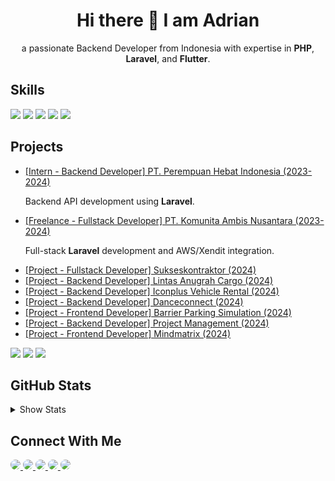 <p>
<h1 align="center">Hi there 👋 I am Adrian</h1>
<p align="center">a passionate Backend Developer from Indonesia with expertise in <b>PHP</b>, <b>Laravel</b>, and <b>Flutter</b>.</p>
</p>

<h2>Skills</h2>

<p>
  <img src="https://img.shields.io/badge/-PHP-777BB4?style=flat-square&logo=php&logoColor=white"/>
  <img src="https://img.shields.io/badge/-Laravel-FF2D20?style=flat-square&logo=laravel&logoColor=white"/>
  <img src="https://img.shields.io/badge/-Flutter-02569B?style=flat-square&logo=flutter&logoColor=white"/>
  <img src="https://img.shields.io/badge/-HTML-E34F26?style=flat-square&logo=html5&logoColor=white"/>
  <img src="https://img.shields.io/badge/-CSS3-1572B6?style=flat-square&logo=css3"/>
</p>

<h2>Projects</h2>

<p>

<ul>
  <li>
    <a href="https://www.linkedin.com/company/femalepreneurindonesia" target="_blank">
      [Intern - Backend Developer] PT. Perempuan Hebat Indonesia (2023-2024)
    </a>
    <p>Backend API development using <b>Laravel</b>.</p>
  </li>
  <li>
    <a href="https://www.linkedin.com/company/schoolfess" target="_blank">
      [Freelance - Fullstack Developer] PT. Komunita Ambis Nusantara (2023-2024)
    </a>
    <p>Full-stack <b>Laravel</b> development and AWS/Xendit integration.</p>
  </li>
  <li>
    <a href="https://github.com/adrianfnd/project-sukseskontraktor" target="_blank">
      [Project - Fullstack Developer] Sukseskontraktor (2024)
    </a>
  </li>
  <li>
    <a href="https://github.com/adrianfnd/project-project-lintas-anugrah-cargo" target="_blank">
      [Project - Backend Developer] Lintas Anugrah Cargo (2024)
    </a>
  </li>
  <li>
    <a href="https://github.com/adrianfnd/project-iconplus-vehicle-rental" target="_blank">
      [Project - Backend Developer] Iconplus Vehicle Rental (2024)
    </a>
  </li>
  <li>
    <a href="https://github.com/adrianfnd/project-danceconnect" target="_blank">
      [Project - Backend Developer] Danceconnect (2024)
    </a>
  </li>
  <li>
    <a href="https://github.com/adrianfnd/project-barrier-parking-simulation" target="_blank">
      [Project - Frontend Developer] Barrier Parking Simulation (2024)
    </a>
  </li>
  <li>
    <a href="https://github.com/adrianfnd/project-management" target="_blank">
      [Project - Backend Developer] Project Management (2024)
    </a>
  </li>
  <li>
    <a href="https://github.com/adrianfnd/project-mindmatrix" target="_blank">
      [Project - Frontend Developer] Mindmatrix (2024)
    </a>
  </li>
</ul>
</p>

<p>
  <img src="https://badges.pufler.dev/visits/adrianfnd/adrianfnd"/> 
  <img src="https://badges.pufler.dev/repos/adrianfnd"/>
  <img src="https://badges.pufler.dev/commits/monthly/adrianfnd" />
</p>

<h2>GitHub Stats</h2>

<details>
  <summary>Show Stats</summary>
  <div id="stats" style="display:none;">
    <p align="center">
          <img src="https://github-readme-stats.vercel.app/api/top-langs/?username=adrianfnd&theme=radical&layout=compact"> <br><br>
      <img src="https://github-readme-stats.vercel.app/api?username=adrianfnd&show_icons=true&theme=radical&line_height=27"> <br><br>
      <img src="https://github-readme-streak-stats.herokuapp.com/?user=adrianfnd&show_icons=true&theme=radical&line_height=0">
    </p>
  </div>
</details>

<h2>Connect With Me</h2>

<p>
  <a href="mailto: fernanda.adrian2@gmail.com">
    <img src="https://img.shields.io/badge/-Email-c14438?style=flat-square&logo=Gmail&logoColor=white" style="border-radius: 50%;"/>
  </a>
  <a href="https://www.linkedin.com/in/adrianfnd">
    <img src="https://img.shields.io/badge/-LinkedIn-blue?style=flat-square&logo=Linkedin&logoColor=white" style="border-radius: 50%;"/>
  </a>
  <a href="https://www.instagram.com/adrianfnd">
    <img src="https://img.shields.io/badge/-Instagram-E4405F?style=flat-square&logo=instagram&logoColor=white" style="border-radius: 50%;"/>
  </a>
  <a href="https://www.youtube.com/c/@AdrianFND">
    <img src="https://img.shields.io/badge/-YouTube-FF0000?style=flat-square&logo=youtube&logoColor=white" style="border-radius: 50%;"/>
  </a>
  <a href="https://www.facebook.com/adrianfnd">
    <img src="https://img.shields.io/badge/-Facebook-3b5998?style=flat-square&logo=facebook&logoColor=white" style="border-radius: 50%;"/>
  </a>
</p>
